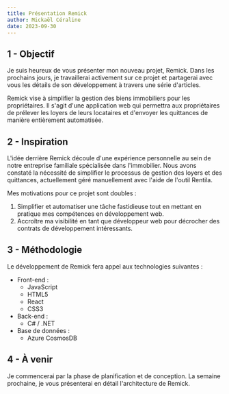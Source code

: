 ```yaml
---
title: Présentation Remick
author: Mickaël Céraline
date: 2023-09-30 
---
```


<!-- # 01 - Présentation Remick -->

## 1 - Objectif

<p class="mc-p">Je suis heureux de vous présenter mon nouveau projet, Remick. Dans les prochains jours, je travaillerai activement sur ce projet et partagerai avec vous les détails de son développement à travers une série d'articles.</p>

<p class="mc-p">Remick vise à simplifier la gestion des biens immobiliers pour les propriétaires. Il s'agit d'une application web qui permettra aux propriétaires de prélever les loyers de leurs locataires et d'envoyer les quittances de manière entièrement automatisée.</p>

## 2 - Inspiration

<p class="mc-p">L'idée derrière Remick découle d'une expérience personnelle au sein de notre entreprise familiale spécialisée dans l'immobilier. Nous avons constaté la nécessité de simplifier le processus de gestion des loyers et des quittances, actuellement géré manuellement avec l'aide de l'outil Rentila.</p>

<p class="mc-p">Mes motivations pour ce projet sont doubles :</p>

<ol>
  <li class="mc-p">Simplifier et automatiser une tâche fastidieuse tout en mettant en pratique mes compétences en développement web.</li>
  <li class="mc-p">Accroître ma visibilité en tant que développeur web pour décrocher des contrats de développement intéressants.</li>
</ol>

## 3 - Méthodologie

<p class="mc-p">Le développement de Remick fera appel aux technologies suivantes :</p>

<ul>
  <li class="mc-p">Front-end :
    <ul>
      <li class="mc-p">JavaScript</li>
      <li class="mc-p">HTML5</li>
      <li class="mc-p">React</li>
      <li class="mc-p">CSS3</li>
    </ul>
  </li>
  <li class="mc-p">Back-end :
    <ul>
      <li class="mc-p">C# / .NET</li>
    </ul>
  </li>
  <li class="mc-p">Base de données :
    <ul>
      <li class="mc-p">Azure CosmosDB</li>
    </ul>
  </li>
</ul>

## 4 - À venir

<p class="mc-p">Je commencerai par la phase de planification et de conception. La semaine prochaine, je vous présenterai en détail l'architecture de Remick.</p>


